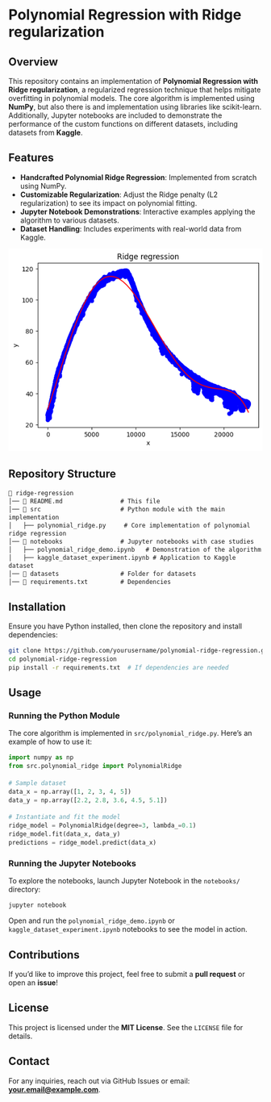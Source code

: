 # Polynomial Regression with Ridge regularization

## Overview
This repository contains an implementation of **Polynomial Regression with Ridge regularization**, a regularized regression technique that helps mitigate overfitting in polynomial models. The core algorithm is implemented using **NumPy**, but also there is and implementation using libraries like scikit-learn. Additionally, Jupyter notebooks are included to demonstrate the performance of the custom functions on different datasets, including datasets from **Kaggle**.

## Features
- **Handcrafted Polynomial Ridge Regression**: Implemented from scratch using NumPy.
- **Customizable Regularization**: Adjust the Ridge penalty (L2 regularization) to see its impact on polynomial fitting.
- **Jupyter Notebook Demonstrations**: Interactive examples applying the algorithm to various datasets.
- **Dataset Handling**: Includes experiments with real-world data from Kaggle.

![Model Performance](images/output.png)

## Repository Structure
```
📂 ridge-regression
│── 📜 README.md                # This file
│── 📂 src                      # Python module with the main implementation
│   ├── polynomial_ridge.py     # Core implementation of polynomial ridge regression
│── 📂 notebooks                # Jupyter notebooks with case studies
│   ├── polynomial_ridge_demo.ipynb   # Demonstration of the algorithm
│   ├── kaggle_dataset_experiment.ipynb # Application to Kaggle dataset
│── 📂 datasets                 # Folder for datasets
│── 📜 requirements.txt         # Dependencies
```

## Installation
Ensure you have Python installed, then clone the repository and install dependencies:
```sh
git clone https://github.com/yourusername/polynomial-ridge-regression.git
cd polynomial-ridge-regression
pip install -r requirements.txt  # If dependencies are needed
```

## Usage
### Running the Python Module
The core algorithm is implemented in `src/polynomial_ridge.py`. Here’s an example of how to use it:
```python
import numpy as np
from src.polynomial_ridge import PolynomialRidge

# Sample dataset
data_x = np.array([1, 2, 3, 4, 5])
data_y = np.array([2.2, 2.8, 3.6, 4.5, 5.1])

# Instantiate and fit the model
ridge_model = PolynomialRidge(degree=3, lambda_=0.1)
ridge_model.fit(data_x, data_y)
predictions = ridge_model.predict(data_x)
```

### Running the Jupyter Notebooks
To explore the notebooks, launch Jupyter Notebook in the `notebooks/` directory:
```sh
jupyter notebook
```

Open and run the `polynomial_ridge_demo.ipynb` or `kaggle_dataset_experiment.ipynb` notebooks to see the model in action.

## Contributions
If you’d like to improve this project, feel free to submit a **pull request** or open an **issue**!

## License
This project is licensed under the **MIT License**. See the `LICENSE` file for details.

## Contact
For any inquiries, reach out via GitHub Issues or email: **your.email@example.com**.

